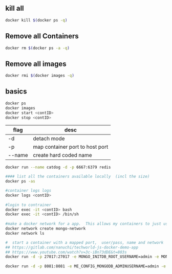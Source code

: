 ## kill all
```bash
docker kill $(docker ps -q)
```
## Remove all Containers
```bash
docker rm $(docker ps -a -q)
```
## Remove all images
```bash
docker rmi $(docker images -q)
```

## basics
```bash
docker ps
docker images
docker start <contID>
docker stop <contID>
```

|flag|desc|
|--------|-----------------------------|
|-d | detach mode|
|-p | map container port to host port|
|--name | create hard coded name|
```bash
docker run --name catdog -d -p 6667:6379 redis  

#### list all the containers available locally  (incl the size)
docker ps -as

#container logs logs
docker logs <contID>
  
#login to contrainer 
docker exec -it <contID> bash
docker exec -it <contID> /bin/sh
  
#make a docker network for a app.  This allows my containers to just use the container 'name'
docker network create mongo-network 
docker network ls

#  start a container with a mapped port,  user/pass, name and network 
## https://gitlab.com/nanuchi/techworld-js-docker-demo-app
## https://www.youtube.com/watch?v=3c-iBn73dDE&t=803s
docker run -d -p 27017:27017 -e MONGO_INITDB_ROOT_USERNAME=admin -e MONGO_INITDB_ROOT_PASSWORD=password --name mongodb --net mongo-network mongo    
  
docker run -d -p 8081:8081 -e ME_CONFIG_MONGODB_ADMINUSERNAME=admin -e ME_CONFIG_MONGODB_ADMINPASSWORD=password --net mongo-network --name mongo-express -e ME_CONFIG_MONGODB_SERVER=mongodb mongo-express   
```  
  
  
  

  
  
  
  
  
  

  
